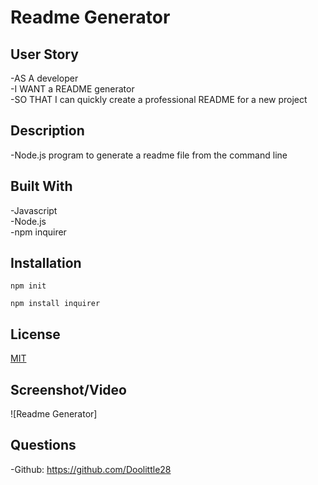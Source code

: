 # Readme Generator  

## User Story 

-AS A developer  
-I WANT a README generator  
-SO THAT I can quickly create a professional README for a new project  

## Description 

-Node.js program to generate a readme file from the command line  

## Built With 

-Javascript  
-Node.js  
-npm inquirer  

## Installation  

`npm init`
  
`npm install inquirer`

## License  

[MIT](https://img.shields.io/badge/license-MIT-blue)

## Screenshot/Video  

![Readme Generator]

## Questions 

-Github: https://github.com/Doolittle28  

